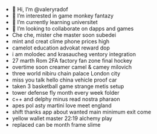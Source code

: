 - 👋 Hi, I’m @valeryradof
- 👀 I’m interested in game monkey fantazy
- 🌱 I’m currently learning universitet
- 💞️ I’m looking to collaborate on dapps and games
- Che che, mister che master soon subedei
- mint and creat clime phone prices high
- camelot education advokat reward dop
- i am molodec and krasaucheg ventory integration
- 27 marth Rom 2FA factory fan zone final hockey
- overtime soon creamer camel & camey milovich
- three world nibiru chain palace London city
- miss you talk hello china vehicle proof car
- taken 3 basketball game strange metis setup
- tower defense fly month every week folder
-  c++ and delphy minus read nostra pharaon
- apes pol asty martini love meet england
- shift thanks app about wanted main minimum exit come
- yellow wallet master 22:19 alchemy play
- replaced can be month frame slime
